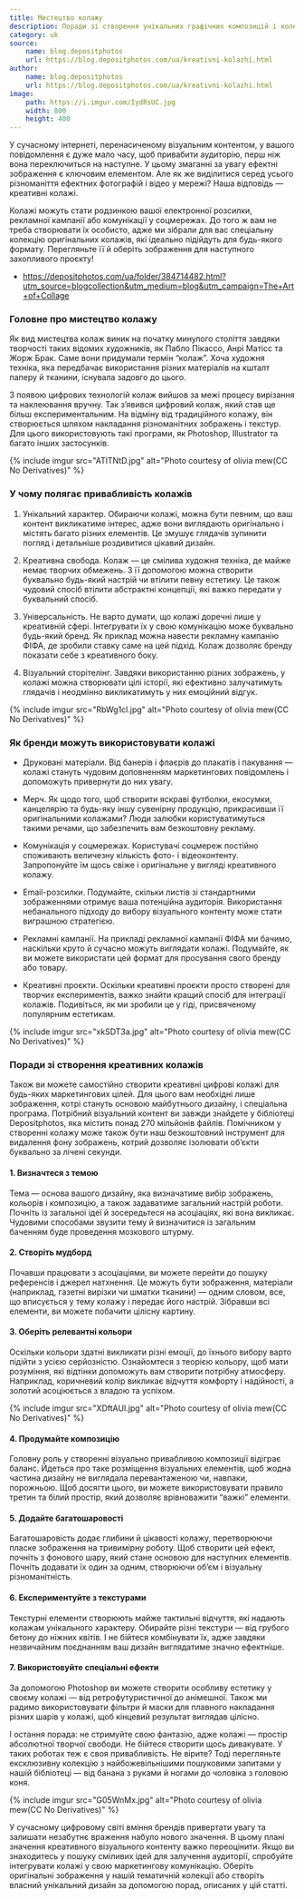 ```yaml
---
title: Мистецтво колажу
description: Поради зі створення унікальних графічних композицій і колекція з безкоштовними файлами 
category: uk
source:
    name: blog.depositphotos
    url: https://blog.depositphotos.com/ua/kreativni-kolazhi.html
author:
    name: blog.depositphotos
    url: https://blog.depositphotos.com/ua/kreativni-kolazhi.html
image:
    path: https://i.imgur.com/IydRsUC.jpg
    width: 800
    height: 400
---
```


У сучасному інтернеті, перенасиченому візуальним контентом, у вашого повідомлення є дуже мало часу, щоб привабити аудиторію, 
перш ніж вона переключиться на наступне. У цьому змаганні за увагу ефектні зображення є ключовим елементом. 
Але як же виділитися серед усього різноманіття ефектних фотографій і відео у мережі? Наша відповідь — креативні колажі.

Колажі можуть стати родзинкою вашої електронної розсилки, рекламної кампанії або комунікації у соцмережах. До того ж вам 
не треба створювати їх особисто, адже ми зібрали для вас спеціальну колекцію оригінальних колажів, які ідеально підійдуть 
для будь-якого формату. Перегляньте її й оберіть зображення для наступного захопливого проєкту!

- https://depositphotos.com/ua/folder/384714482.html?utm_source=blogcollection&utm_medium=blog&utm_campaign=The+Art+of+Collage

### Головне про мистецтво колажу

Як вид мистецтва колаж виник на початку минулого століття завдяки творчості таких відомих художників, як Пабло Пікассо, 
Анрі Матісс та Жорж Брак. Саме вони придумали термін “колаж”. Хоча художня техніка, яка передбачає використання різних 
матеріалів на кшталт паперу й тканини, існувала задовго до цього.

З появою цифрових технологій колаж вийшов за межі процесу вирізання та наклеювання вручну. Так з’явився цифровий колаж, 
який став ще більш експериментальним. На відміну від традиційного колажу, він створюється шляхом накладання різноманітних 
зображень і текстур. Для цього використовують такі програми, як Photoshop, Illustrator та багато інших застосунків.

{% include imgur src="ATlTNtD.jpg" alt="Photo courtesy of olivia mew(CC No Derivatives)" %}

### У чому полягає привабливість колажів

1. Унікальний характер. 
Обираючи колажі, можна бути певним, що ваш контент викликатиме інтерес, адже вони виглядають 
оригінально і містять багато різних елементів. Це змушує глядачів зупинити погляд і детальніше роздивитися цікавий дизайн.

2. Креативна свобода. 
Колаж — це смілива художня техніка, де майже немає творчих обмежень. З її допомогою можна створити буквально будь-який 
настрій чи втілити певну естетику. Це також чудовий спосіб втілити абстрактні концепції, які важко передати у буквальний 
спосіб.

3. Універсальність. 
Не варто думати, що колажі доречні лише у креативній сфері. Інтегрувати їх у свою комунікацію може буквально будь-який бренд. 
Як приклад можна навести рекламну кампанію ФІФА, де зробили ставку саме на цей підхід. Колаж дозволяє бренду показати себе 
з креативного боку.

4. Візуальний сторітелінг. 
Завдяки використанню різних зображень, у колажі можна створювати цілі історії, які ефективно залучатимуть глядачів і неодмінно 
викликатимуть у них емоційний відгук.

{% include imgur src="RbWg1cl.jpg" alt="Photo courtesy of olivia mew(CC No Derivatives)" %}

### Як бренди можуть використовувати колажі

- Друковані матеріали. Від банерів і флаєрів до плакатів і пакування — колажі стануть чудовим доповненням маркетингових 
повідомлень і допоможуть привернути до них увагу.

- Мерч. Як щодо того, щоб створити яскраві футболки, екосумки, канцелярію та будь-яку іншу сувенірну продукцію, прикрасивши 
її оригінальними колажами? Люди залюбки користуватимуться такими речами, що забезпечить вам безкоштовну рекламу.

- Комунікація у соцмережах. Користувачі соцмереж постійно споживають величезну кількість фото- і відеоконтенту. 
Запропонуйте їм щось свіже і оригінальне у вигляді креативного колажу.

- Еmail-розсилки. Подумайте, скільки листів зі стандартними зображеннями отримує ваша потенційна аудиторія. Використання 
небанального підходу до вибору візуального контенту може стати виграшною стратегією.

- Рекламні кампанії. На прикладі рекламної кампанії ФІФА ми бачимо, наскільки круто й сучасно можуть виглядати колажі. 
Подумайте, як ви можете використати цей формат для просування свого бренду або товару.

- Креативні проєкти. Оскільки креативні проєкти просто створені для творчих експериментів, важко знайти кращий спосіб для 
інтеграції колажів. Подивіться, як ми зробили це у гіді, присвяченому популярним естетикам.

{% include imgur src="xkSDT3a.jpg" alt="Photo courtesy of olivia mew(CC No Derivatives)" %}

### Поради зі створення креативних колажів

Також ви можете самостійно створити креативні цифрові колажі для будь-яких маркетингових цілей. Для цього вам необхідні 
лише зображення, котрі стануть основою майбутнього дизайну, і спеціальна програма. Потрібний візуальний контент ви завжди 
знайдете у бібліотеці Depositphotos, яка містить понад 270 мільйонів файлів. Помічником у створенні колажу може також бути 
наш безкоштовний інструмент для видалення фону зображень, котрий дозволяє ізолювати об’єкти буквально за лічені секунди.

#### 1. Визначтеся з темою
Тема — основа вашого дизайну, яка визначатиме вибір зображень, кольорів і композицію, а також задаватиме загальний настрій 
роботи. Почніть із загальної ідеї й зосередьтеся на асоціаціях, які вона викликає. Чудовими способами звузити тему й визначитися 
із загальним баченням буде проведення мозкового штурму.

#### 2. Створіть мудборд
Почавши працювати з асоціаціями, ви можете перейти до пошуку референсів і джерел натхнення. Це можуть бути зображення, 
матеріали (наприклад, газетні вирізки чи шматки тканини) — одним словом, все, що вписується у тему колажу і передає його 
настрій. Зібравши всі елементи, ви можете побачити цілісну картину.

#### 3. Оберіть релевантні кольори
Оскільки кольори здатні викликати різні емоції, до їхнього вибору варто підійти з усією серйозністю. Ознайомтеся з теорією 
кольору, щоб мати розуміння, які відтінки допоможуть вам створити потрібну атмосферу. Наприклад, коричневий колір викликає 
відчуття комфорту і надійності, а золотий асоціюється з владою та успіхом.

{% include imgur src="XDftAUI.jpg" alt="Photo courtesy of olivia mew(CC No Derivatives)" %}

#### 4. Продумайте композицію
Головну роль у створенні візуально привабливою композиції відіграє баланс. Йдеться про таке розміщення візуальних елементів, 
щоб жодна частина дизайну не виглядала перевантаженою чи, навпаки, порожньою. Щоб досягти цього, ви можете використовувати 
правило третин та білий простір, який дозволяє врівноважити “важкі” елементи.

#### 5. Додайте багатошаровості
Багатошаровість додає глибини й цікавості колажу, перетворюючи пласке зображення на тривимірну роботу. Щоб створити цей 
ефект, почніть з фонового шару, який стане основою для наступних елементів. Почніть додавати їх один за одним, створюючи 
об’єм і візуальну різноманітність.

#### 6. Експериментуйте з текстурами
Текстурні елементи створюють майже тактильні відчуття, які надають колажам унікального характеру. Обирайте різні текстури 
— від грубого бетону до ніжних квітів. І не бійтеся комбінувати їх, адже завдяки незвичайним поєднанням ваш дизайн виглядатиме 
значно ефектніше.

#### 7. Використовуйте спеціальні ефекти
За допомогою Photoshop ви можете створити особливу естетику у своєму колажі — від ретрофутуристичної до анімешної. Також 
ми радимо використовувати фільтри й маски для плавного накладання різних шарів у колажі, щоб кінцевий результат виглядав 
цілісно.

І остання порада: не стримуйте свою фантазію, адже колажі — простір абсолютної творчої свободи. Не бійтеся створити щось 
дивакувате. У таких роботах теж є своя привабливість. Не вірите? Тоді перегляньте ексклюзивну колекцію з найбожевільнішими 
пошуковими запитами у нашій бібліотеці — від банана з руками й ногами до чоловіка з головою коня.

{% include imgur src="G05WnMx.jpg" alt="Photo courtesy of olivia mew(CC No Derivatives)" %}

У сучасному цифровому світі вміння брендів привертати увагу та залишати незабутнє враження набуло нового значення. В цьому 
плані значення креативного візуального контенту важко переоцінити. Якщо ви знаходитесь у пошуку сміливих ідей для залучення 
аудиторії, спробуйте інтегрувати колажі у свою маркетингову комунікацію. Оберіть оригінальні зображення у нашій тематичній 
колекції або створіть власний унікальний дизайн за допомогою порад, описаних у цій статті.






